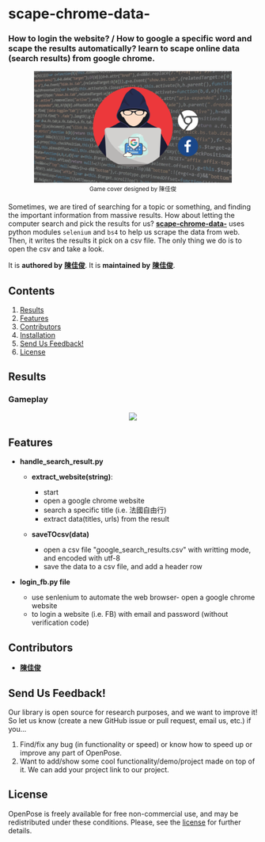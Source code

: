 # scape-chrome-data-
### How to login the website? / How to google a specific word and scape the results automatically? learn to scape online data (search results) from google chrome.
<p align="center">
    <img src="/scape.png" width="400">
    <br>
    <sup>Game cover designed by 陳佳俊
    </sup>
</p>

Sometimes, we are tired of searching for a topic or something, and finding the important information from massive results. How about letting the computer search and pick the results for us? [**scape-chrome-data-**](https://github.com/jerryboy1031/scrape-chrome-data-) uses python modules `selenium` and `bs4` to help us scrape the data from web. Then, it writes the results it pick on a csv file. The only thing we do is to open the csv and take a look.

It is **authored by** [**陳佳俊**](https://github.com/jerryboy1031). It is **maintained by** [**陳佳俊**](https://github.com/jerryboy1031).


## Contents
1. [Results](#results)
2. [Features](#features)
3. [Contributors](#contributors)
4. [Installation](#installation)
5. [Send Us Feedback!](#send-us-feedback)
6. [License](#license)



## Results
### Gameplay
<p align="center">
    <img src=".vs/figs/gameplay1.png" width="300">
</p>


## Features

- **handle_search_result.py**
    - **extract_website(string)**:
        -  start
        - open a google chrome website
        - search a specific title (i.e. 法國自由行)
        - extract data(titles, urls) from the result

    - **saveTOcsv(data)**
        - open a csv file "google_search_results.csv" with writting mode, and encoded with utf-8
        - save the data to a csv file, and add a header row


- **login_fb.py file**
    - use senlenium to automate the web browser- open a google chrome website
    - to login a website (i.e. FB) with email and password (without verification code)

## Contributors
- [**陳佳俊**](https://github.com/jerryboy1031)



## Send Us Feedback!
Our library is open source for research purposes, and we want to improve it! So let us know (create a new GitHub issue or pull request, email us, etc.) if you...
1. Find/fix any bug (in functionality or speed) or know how to speed up or improve any part of OpenPose.
2. Want to add/show some cool functionality/demo/project made on top of it. We can add your project link to our project.

## License
OpenPose is freely available for free non-commercial use, and may be redistributed under these conditions. Please, see the [license](./LICENSE) for further details.

